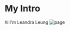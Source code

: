 # My Intro

hi I'm Leandra Leung
![page](https://images.theconversation.com/files/625049/original/file-20241010-15-95v3ha.jpg?ixlib=rb-4.1.0&rect=4%2C12%2C2679%2C1521&q=20&auto=format&w=320&fit=clip&dpr=2&usm=12&cs=strip)
